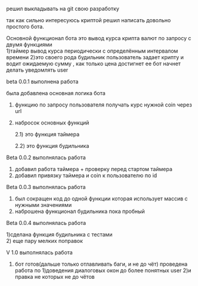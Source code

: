 решил выкладывать на git  свою разработку 

так как сильно интересуюсь криптой решил написать довольно простого бота.

Основной функционал бота  это вывод курса крипта валют по запросу с двумя функциями  
1)таймер вывод курса периодически с определённым интервалом времени 
2)это своего рода будильник пользователь задает крипту и водит ожидаемую сумму , как только цена достигнет ее бот начнет делать уведомлять user 

beta 0.0.1 выполнена работа 

была добавлена основная логика бота
1) функцию по запросу пользователя получать курс нужной coin  через url  
2)  набросок основных функций 

    2.1) это функция таймера 
    
    2.2) это функция будильника  


Beta 0.0.2 выполнялась работа 
1) добавил работа таймера + проверку перед стартом таймера  
2) добавил привязку таймера и coin к пользователю по id


Beta 0.0.3 выполнялась работа 

1) был сокращен код  до одной функции  которая использует массив с нужными значениями 
2) наброшена функционал будильника пока пробный 

Beta 0.0.4 выполнялась работа 

1)сделана функция будильника с тестами  
2) еще пару мелких поправок 

V 1.0  выполнялась работа 
1) бот готов(дальше только отлавливать баги, и не до чёт) 
проведена работа по 
1)доведения диалоговых окон до более понятных user 
2)и правка не которых не до чётов 
